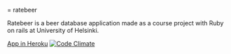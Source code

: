 = ratebeer

Ratebeer is a beer database application made as a course project with Ruby on rails at University of Helsinki.

[App in Heroku](https://glacial-basin-97695.herokuapp.com/breweries)
[![Code Climate](https://codeclimate.com/github/irenenikk/ratebeer.png)](https://codeclimate.com/github/irenenikk/ratebeer)
